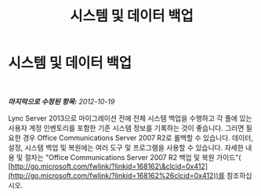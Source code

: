 ﻿---
title: 시스템 및 데이터 백업
TOCTitle: 시스템 및 데이터 백업
ms:assetid: b0bbab1e-0361-4bc4-9998-21d182be7b46
ms:mtpsurl: https://technet.microsoft.com/ko-kr/library/JJ205174(v=OCS.15)
ms:contentKeyID: 49304746
ms.date: 08/24/2015
mtps_version: v=OCS.15
ms.translationtype: HT
---

# 시스템 및 데이터 백업

 

_**마지막으로 수정된 항목:** 2012-10-19_

Lync Server 2013으로 마이그레이션 전에 전체 시스템 백업을 수행하고 각 풀에 있는 사용자 계정 인벤토리를 포함한 기존 시스템 정보를 기록하는 것이 좋습니다. 그러면 필요한 경우 Office Communications Server 2007 R2로 롤백할 수 있습니다. 데이터, 설정, 시스템 백업 및 복원에는 여러 도구 및 프로그램을 사용할 수 있습니다. 자세한 내용 및 절차는 "Office Communications Server 2007 R2 백업 및 복원 가이드"( [http://go.microsoft.com/fwlink/?linkid=168162\&clcid=0x412](http://go.microsoft.com/fwlink/?linkid=168162%26clcid=0x412))를 참조하십시오.

